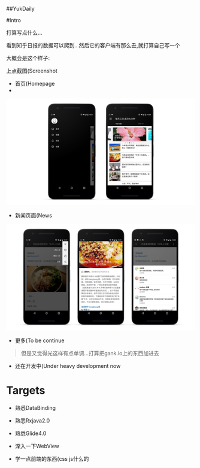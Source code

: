 ##YukDaily


#Intro

打算写点什么…

看到知乎日报的数据可以爬到...然后它的客户端有那么丑,就打算自己写一个

大概会是这个样子:

上点截图(Screenshot

- 首页(Homepage
- 
![image](https://github.com/80998062/yukdaily/raw/master/pic/screenshot-1.jpg)

- 新闻页面(News

![image](https://github.com/80998062/yukdaily/raw/master/pic/screenshot-2.jpg)

- 更多(To be continue


> 但是又觉得光这样有点单调…打算把gank.io上的东西加进去


- 还在开发中(Under heavy development now



# Targets

- 熟悉DataBinding
 
- 熟悉Rxjava2.0

- 熟悉Glide4.0

- 深入一下WebView

- 学一点前端的东西(css js什么的


